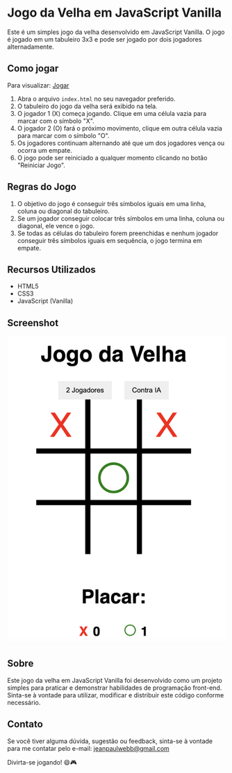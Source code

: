 # Jogo da Velha em JavaScript Vanilla

Este é um simples jogo da velha desenvolvido em JavaScript Vanilla. O jogo é jogado em um tabuleiro 3x3 e pode ser jogado por dois jogadores alternadamente.

## Como jogar

Para visualizar: [Jogar](https://jeanpaulll.github.io/tic-tac-toe-in-vanilla-javascript/)

1. Abra o arquivo `index.html` no seu navegador preferido.
2. O tabuleiro do jogo da velha será exibido na tela.
3. O jogador 1 (X) começa jogando. Clique em uma célula vazia para marcar com o símbolo "X".
4. O jogador 2 (O) fará o próximo movimento, clique em outra célula vazia para marcar com o símbolo "O".
5. Os jogadores continuam alternando até que um dos jogadores vença ou ocorra um empate.
6. O jogo pode ser reiniciado a qualquer momento clicando no botão "Reiniciar Jogo".

## Regras do Jogo

1. O objetivo do jogo é conseguir três símbolos iguais em uma linha, coluna ou diagonal do tabuleiro.
2. Se um jogador conseguir colocar três símbolos em uma linha, coluna ou diagonal, ele vence o jogo.
3. Se todas as células do tabuleiro forem preenchidas e nenhum jogador conseguir três símbolos iguais em sequência, o jogo termina em empate.

## Recursos Utilizados

- HTML5
- CSS3
- JavaScript (Vanilla)

## Screenshot

![Screenshot do Jogo da Velha](screenshot.png)

## Sobre

Este jogo da velha em JavaScript Vanilla foi desenvolvido como um projeto simples para praticar e demonstrar habilidades de programação front-end. Sinta-se à vontade para utilizar, modificar e distribuir este código conforme necessário.

## Contato

Se você tiver alguma dúvida, sugestão ou feedback, sinta-se à vontade para me contatar pelo e-mail: jeanpaulwebb@gmail.com

Divirta-se jogando! 😄🎮
